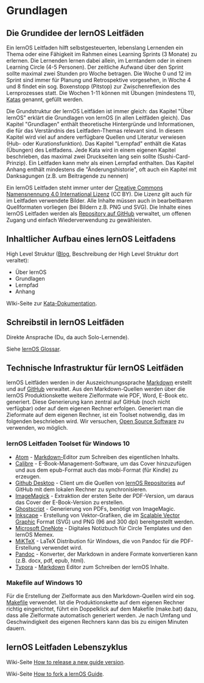 
# Grundlagen
## Die Grundidee der lernOS Leitfäden

Ein lernOS Leitfaden hilft selbstgesteuerten, lebenslang Lernenden ein Thema oder eine Fähigkeit im Rahmen eines Learning Sprints (3 Monate) zu erlernen. Die Lernenden lernen dabei allein, im Lerntandem oder in einem Learning Circle (4-5 Personen). Der zeitliche Aufwand über den Sprint sollte maximal zwei Stunden pro Woche betragen. Die Woche 0 und 12 im Sprint sind immer für Planung und Retrospektive vorgesehen, in Woche 4 und 8 findet ein sog. Boxenstopp (Pitstop) zur Zwischenreflexion des Lernprozesses statt. Die Wochen 1-11 können mit Übungen (mindestens 11), [Katas](https://de.wikipedia.org/wiki/Kata_(Programmierung)) genannt, gefüllt werden.

Die Grundstruktur der lernOS Leitfäden ist immer gleich: das Kapitel "Über lernOS" erklärt die Grundlagen von lernOS (in allen Leitfäden gleich). Das Kapitel "Grundlagen" enthält theoretische Hintergründe und Informationen, die für das Verständnis des Leitfaden-Themas relevant sind. In diesem Kapitel wird viel auf andere verfügbare Quellen und Literatur verwiesen (Hub- oder Kurationsfunktion). Das Kapitel "Lernpfad" enthält die Katas (Übungen) des Leitfadens. Jede Kata wird in einem eigenen Kapitel beschrieben, das maximal zwei Druckseiten lang sein sollte (Sushi-Card-Prinzip). Ein Leitfaden kann mehr als einen Lernpfad enthalten. Das Kapitel Anhang enthält mindestens die "Änderungshistorie", oft auch ein Kapitel mit Danksagungen (z.B. um Beitragende zu nennen)

Ein lernOS Leitfaden steht immer unter der [Creative Commons Namensnennung 4.0 International Lizenz](https://creativecommons.org/licenses/by/4.0/deed.de) (CC BY). Die Lizenz gilt auch für im Leitfaden  verwendete Bilder. Alle Inhalte müssen auch in bearbeitbaren  Quellformaten vorliegen (bei Bildern z.B. PNG und SVG). Die Inhalte eines lernOS Leitfaden werden als [Repository auf GitHub](https://github.com) verwaltet, um offenen Zugang und einfach Wiederverwendung zu gewähleisten.

## Inhaltlicher Aufbau eines lernOS Leitfadens

High Level Struktur ([Blog](https://cogneon.de/2019/04/30/wie-schreibt-man-einen-lernos-guide-einige-vorueberlegungen-zu-einer-anleitung/), Beschreibung der High Level Struktur dort veraltet):

* Über lernOS
* Grundlagen
* Lernpfad
* Anhang

WIki-Seite zur [Kata-Dokumentation](https://github.com/cogneon/lernos-core/wiki/How-to-write-a-lernOS-Guide).

## Schreibstil in lernOS Leitfäden

Direkte Ansprache (Du, da auch Solo-Lernende).

Siehe [lernOS Glossar](https://github.com/cogneon/lernos-core/blob/master/lernOS%20Glossary/de/lernOS-Glossary-de.md).

## Technische Infrastruktur für lernOS Leitfäden

lernOS Leitfäden werden in der Auszeichnungssprache [Markdown](https://de.wikipedia.org/wiki/Markdown) erstellt und auf [GitHub](https://de.wikipedia.org/wiki/GitHub) verwaltet. Aus den Markdown-Quellen werden über die lernOS Produktionskette weitere Zielformate wie PDF, Word, E-Book etc. generiert. Diese Generierung kann zentral auf GitHub (noch nicht verfügbar) oder auf dem eigenen Rechner erfolgen. Generiert man die Zieformate auf dem eigenen Rechner, ist ein Toolset notwendig, das im folgenden beschrieben wird. Wir versuchen, [Open Source Software](https://de.wikipedia.org/wiki/Open_Source) zu verwenden, wo möglich.

### lernOS Leitfaden Toolset für Windows 10

- [Atom](https://atom.io) - [Markdown-](https://en.wikipedia.org/wiki/Markdown)Editor zum Schreiben des eigentlichen Inhalts.
- [Calibre](https://calibre-ebook.com) - E-Book-Management-Software, um das Cover hinzuzufügen und aus dem epub-Format auch das mobi-Format (für Kindle) zu erzeugen.
- [Github Desktop](https://desktop.github.com) - Client um die Quellen von [lernOS Repositories](https://github.com/simondueckert/lernos) auf GitHub mit dem lokalen Rechner zu synchronisieren.
- [ImageMagick](https://www.imagemagick.org) - Extraktion der ersten Seite der PDF-Version, um daraus das Cover der E-Book-Version zu erstellen.
- [Ghostscript](https://www.ghostscript.com/index.html) - Generierung von PDFs, benötigt von ImageMagic.
- [Inkscape](https://inkscape.org) - Erstellung von Vektor-Grafiken, die im [Scalable Vector Graphic](https://en.wikipedia.org/wiki/Scalable_Vector_Graphics) Format (SVG) und PNG (96 and 300 dpi) bereitgestellt werden.
- [Microsoft OneNote](https://en.wikipedia.org/wiki/Microsoft_OneNote) - Digitales Notizbuch für Circle Templates und den lernOS Memex.
- [MiKTeX](https://miktex.org) - LaTeX Distribution für Windows, die von Pandoc für die PDF-Erstellung verwendet wird.
- [Pandoc](https://pandoc.org) - Konverter, der Markdown in andere Formate konvertieren kann (z.B. docx, pdf, epub, html).
- [Typora](https://typora.io/) - [Markdown](https://en.wikipedia.org/wiki/Markdown) Editor zum Schreiben der lernOS Inhalte.

### Makefile auf Windows 10

Für die Erstellung der Zielformate aus den Markdown-Quellen wird ein sog. [Makefile](https://de.wikipedia.org/wiki/Makefile) verwendet. Ist die Produktionskette auf dem eigenen Rechner richtig eingerichtet, führt ein Doppelklick auf dem Makefile (make.bat) dazu, dass alle Zielformate automatisch generiert werden. Je nach Umfang und Geschwindigkeit des eigenen Rechners kann das bis zu einigen Minuten dauern. 

## lernOS Leitfaden Lebenszyklus

Wiki-Seite [How to release a new guide version](https://github.com/cogneon/lernos-core/wiki/How-to-release-a-new-guide-version).

Wiki-Seite [How to fork a lernOS Guide](https://github.com/cogneon/lernos-core/wiki/How-to-fork-a-lernOS-Guide).

